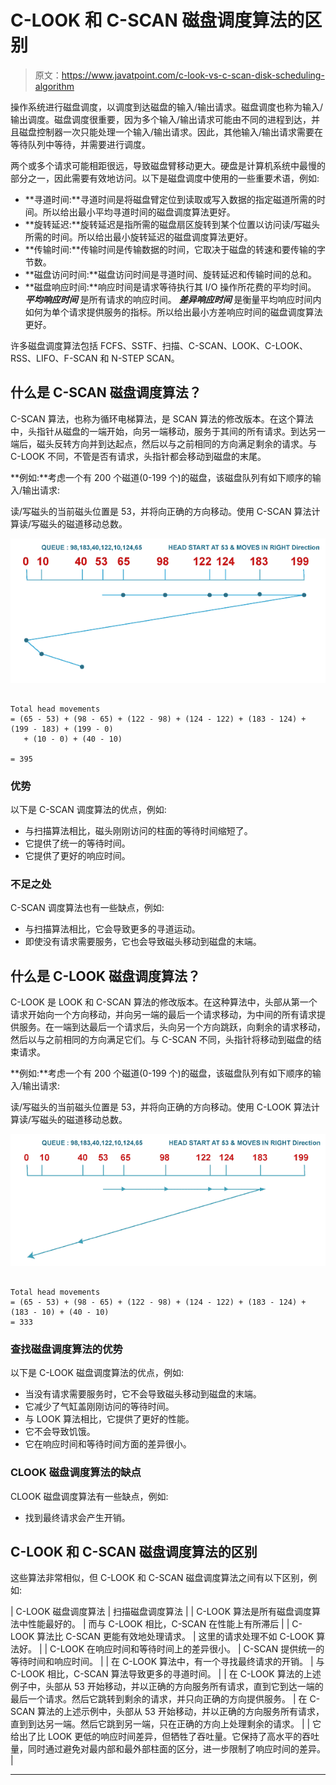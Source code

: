 # C-LOOK 和 C-SCAN 磁盘调度算法的区别

> 原文：<https://www.javatpoint.com/c-look-vs-c-scan-disk-scheduling-algorithm>

操作系统进行磁盘调度，以调度到达磁盘的输入/输出请求。磁盘调度也称为输入/输出调度。磁盘调度很重要，因为多个输入/输出请求可能由不同的进程到达，并且磁盘控制器一次只能处理一个输入/输出请求。因此，其他输入/输出请求需要在等待队列中等待，并需要进行调度。

两个或多个请求可能相距很远，导致磁盘臂移动更大。硬盘是计算机系统中最慢的部分之一，因此需要有效地访问。以下是磁盘调度中使用的一些重要术语，例如:

*   **寻道时间:**寻道时间是将磁盘臂定位到读取或写入数据的指定磁道所需的时间。所以给出最小平均寻道时间的磁盘调度算法更好。
*   **旋转延迟:**旋转延迟是指所需的磁盘扇区旋转到某个位置以访问读/写磁头所需的时间。所以给出最小旋转延迟的磁盘调度算法更好。
*   **传输时间:**传输时间是传输数据的时间，它取决于磁盘的转速和要传输的字节数。
*   **磁盘访问时间:**磁盘访问时间是寻道时间、旋转延迟和传输时间的总和。
*   **磁盘响应时间:**响应时间是请求等待执行其 I/O 操作所花费的平均时间。 ***平均响应时间*** 是所有请求的响应时间。 ***差异响应时间*** 是衡量平均响应时间内如何为单个请求提供服务的指标。所以给出最小方差响应时间的磁盘调度算法更好。

许多磁盘调度算法包括 FCFS、SSTF、扫描、C-SCAN、LOOK、C-LOOK、RSS、LIFO、F-SCAN 和 N-STEP SCAN。

## 什么是 C-SCAN 磁盘调度算法？

C-SCAN 算法，也称为循环电梯算法，是 SCAN 算法的修改版本。在这个算法中，头指针从磁盘的一端开始，向另一端移动，服务于其间的所有请求。到达另一端后，磁头反转方向并到达起点，然后以与之前相同的方向满足剩余的请求。与 C-LOOK 不同，不管是否有请求，头指针都会移动到磁盘的末尾。

**例如:**考虑一个有 200 个磁道(0-199 个)的磁盘，该磁盘队列有如下顺序的输入/输出请求:

读/写磁头的当前磁头位置是 53，并将向正确的方向移动。使用 C-SCAN 算法计算读/写磁头的磁道移动总数。

![C-LOOK vs C-SCAN Disk Scheduling Algorithm](img/fdc10592dfa8c0ebd4c0f20f5ed6c69b.png)

```

Total head movements
= (65 - 53) + (98 - 65) + (122 - 98) + (124 - 122) + (183 - 124) + (199 - 183) + (199 - 0)
   + (10 - 0) + (40 - 10)

= 395

```

### 优势

以下是 C-SCAN 调度算法的优点，例如:

*   与扫描算法相比，磁头刚刚访问的柱面的等待时间缩短了。
*   它提供了统一的等待时间。
*   它提供了更好的响应时间。

### 不足之处

C-SCAN 调度算法也有一些缺点，例如:

*   与扫描算法相比，它会导致更多的寻道运动。
*   即使没有请求需要服务，它也会导致磁头移动到磁盘的末端。

## 什么是 C-LOOK 磁盘调度算法？

C-LOOK 是 LOOK 和 C-SCAN 算法的修改版本。在这种算法中，头部从第一个请求开始向一个方向移动，并向另一端的最后一个请求移动，为中间的所有请求提供服务。在一端到达最后一个请求后，头向另一个方向跳跃，向剩余的请求移动，然后以与之前相同的方向满足它们。与 C-SCAN 不同，头指针将移动到磁盘的结束请求。

**例如:**考虑一个有 200 个磁道(0-199 个)的磁盘，该磁盘队列有如下顺序的输入/输出请求:

读/写磁头的当前磁头位置是 53，并将向正确的方向移动。使用 C-LOOK 算法计算读/写磁头的磁道移动总数。

![C-LOOK vs C-SCAN Disk Scheduling Algorithm](img/f75cf3a190ced3eb238512eddb5896b5.png)

```

Total head movements
= (65 - 53) + (98 - 65) + (122 - 98) + (124 - 122) + (183 - 124) + (183 - 10) + (40 - 10)
= 333

```

### 查找磁盘调度算法的优势

以下是 C-LOOK 磁盘调度算法的优点，例如:

*   当没有请求需要服务时，它不会导致磁头移动到磁盘的末端。
*   它减少了气缸盖刚刚访问的等待时间。
*   与 LOOK 算法相比，它提供了更好的性能。
*   它不会导致饥饿。
*   它在响应时间和等待时间方面的差异很小。

### CLOOK 磁盘调度算法的缺点

CLOOK 磁盘调度算法有一些缺点，例如:

*   找到最终请求会产生开销。

## C-LOOK 和 C-SCAN 磁盘调度算法的区别

这些算法非常相似，但 C-LOOK 和 C-SCAN 磁盘调度算法之间有以下区别，例如:

| C-LOOK 磁盘调度算法 | 扫描磁盘调度算法 |
| C-LOOK 算法是所有磁盘调度算法中性能最好的。 | 而与 C-LOOK 相比，C-SCAN 在性能上有所滞后 |
| C-LOOK 算法比 C-SCAN 更能有效地处理请求。 | 这里的请求处理不如 C-LOOK 算法好。 |
| C-LOOK 在响应时间和等待时间上的差异很小。 | C-SCAN 提供统一的等待时间和响应时间。 |
| 在 C-LOOK 算法中，有一个寻找最终请求的开销。 | 与 C-LOOK 相比，C-SCAN 算法导致更多的寻道时间。 |
| 在 C-LOOK 算法的上述例子中，头部从 53 开始移动，并以正确的方向服务所有请求，直到它到达一端的最后一个请求。然后它跳转到剩余的请求，并只向正确的方向提供服务。 | 在 C-SCAN 算法的上述示例中，头部从 53 开始移动，并以正确的方向服务所有请求，直到到达另一端。然后它跳到另一端，只在正确的方向上处理剩余的请求。 |
| 它给出了比 LOOK 更低的响应时间差异，但牺牲了吞吐量。它保持了高水平的吞吐量，同时通过避免对最内部和最外部柱面的区分，进一步限制了响应时间的差异。 |

* * *